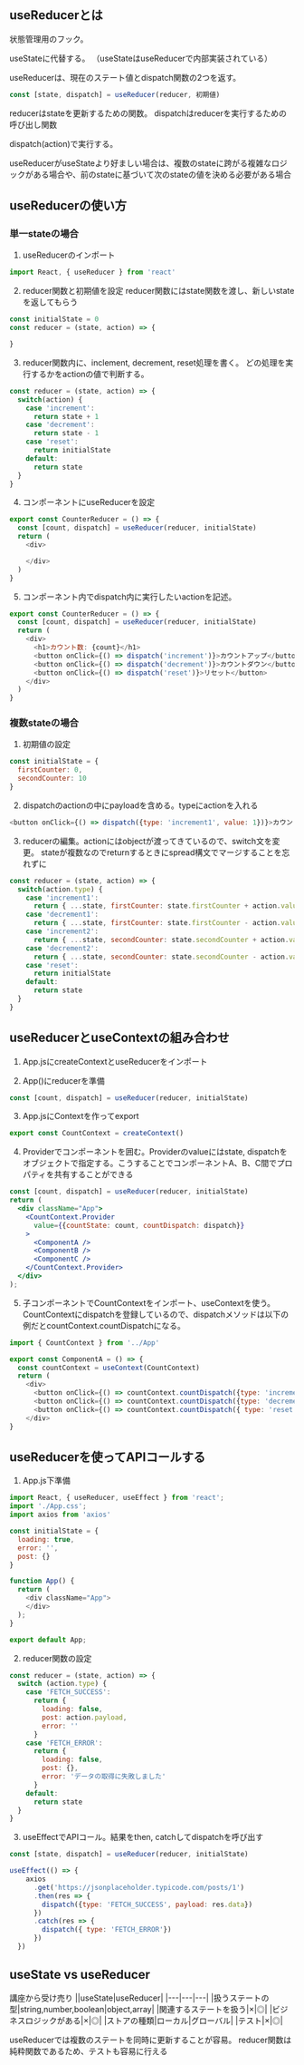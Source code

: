 ## useReducerとは
状態管理用のフック。

useStateに代替する。
（useStateはuseReducerで内部実装されている）

useReducerは、現在のステート値とdispatch関数の2つを返す。
```js
const [state, dispatch] = useReducer(reducer, 初期値)
```
reducerはstateを更新するための関数。
dispatchはreducerを実行するための呼び出し関数

dispatch(action)で実行する。

useReducerがuseStateより好ましい場合は、複数のstateに跨がる複雑なロジックがある場合や、前のstateに基づいて次のstateの値を決める必要がある場合

## useReducerの使い方
### 単一stateの場合
1. useReducerのインポート
```js
import React, { useReducer } from 'react'
```

2. reducer関数と初期値を設定
reducer関数にはstate関数を渡し、新しいstateを返してもらう
```js
const initialState = 0
const reducer = (state, action) => {

}
```

3. reducer関数内に、inclement, decrement, reset処理を書く。
どの処理を実行するかをactionの値で判断する。

```js
const reducer = (state, action) => {
  switch(action) {
    case 'increment':
      return state + 1
    case 'decrement':
      return state - 1
    case 'reset':
      return initialState
    default:
      return state
  }
}
```

4. コンポーネントにuseReducerを設定
```js
export const CounterReducer = () => {
  const [count, dispatch] = useReducer(reducer, initialState)
  return (
    <div>

    </div>
  )
}
```

5. コンポーネント内でdispatch内に実行したいactionを記述。
```js
export const CounterReducer = () => {
  const [count, dispatch] = useReducer(reducer, initialState)
  return (
    <div>
      <h1>カウント数: {count}</h1>
      <button onClick={() => dispatch('increment')}>カウントアップ</button>
      <button onClick={() => dispatch('decrement')}>カウントダウン</button>
      <button onClick={() => dispatch('reset')}>リセット</button>
    </div>
  )
}
```

### 複数stateの場合
1. 初期値の設定
```js
const initialState = {
  firstCounter: 0,
  secondCounter: 10
}
```

2. dispatchのactionの中にpayloadを含める。typeにactionを入れる
```js
<button onClick={() => dispatch({type: 'increment1', value: 1})}>カウントアップ1</button>
```

3. reducerの編集。actionにはobjectが渡ってきているので、switch文を変更。
stateが複数なのでreturnするときにspread構文でマージすることを忘れずに

```js
const reducer = (state, action) => {
  switch(action.type) {
    case 'increment1':
      return { ...state, firstCounter: state.firstCounter + action.value }
    case 'decrement1':
      return { ...state, firstCounter: state.firstCounter - action.value }
    case 'increment2':
      return { ...state, secondCounter: state.secondCounter + action.value }
    case 'decrement2':
      return { ...state, secondCounter: state.secondCounter - action.value }
    case 'reset':
      return initialState
    default:
      return state
  }
}

```

## useReducerとuseContextの組み合わせ
1. App.jsにcreateContextとuseReducerをインポート

2. App()にreducerを準備
```js
const [count, dispatch] = useReducer(reducer, initialState)
```

3. App.jsにContextを作ってexport
```js
export const CountContext = createContext()
```

4. Providerでコンポーネントを囲む。Providerのvalueにはstate, dispatchをオブジェクトで指定する。こうすることでコンポーネントA、B、C間でプロパティを共有することができる

```jsx
const [count, dispatch] = useReducer(reducer, initialState)
return (
  <div className="App">
    <CountContext.Provider
      value={{countState: count, countDispatch: dispatch}}
    >
      <ComponentA />
      <ComponentB />
      <ComponentC />
    </CountContext.Provider>
  </div>
);
```

5. 子コンポーネントでCountContextをインポート、useContextを使う。CountContextにdispatchを登録しているので、dispatchメソッドは以下の例だとcountContext.countDispatchになる。

```js
import { CountContext } from '../App'

export const ComponentA = () => {
  const countContext = useContext(CountContext)
  return (
    <div>
      <button onClick={() => countContext.countDispatch({type: 'increment1', value: 1})}>カウントアップ1</button>
      <button onClick={() => countContext.countDispatch({type: 'decrement1', value: 1})}>カウントダウン1</button>
      <button onClick={() => countContext.countDispatch({ type: 'reset' })}>リセット</button>
    </div>
}
```

## useReducerを使ってAPIコールする
1. App.js下準備

```js
import React, { useReducer, useEffect } from 'react';
import './App.css';
import axios from 'axios'

const initialState = {
  loading: true,
  error: '',
  post: {}
}

function App() {
  return (
    <div className="App">
    </div>
  );
}

export default App;
```

2. reducer関数の設定

```js
const reducer = (state, action) => {
  switch (action.type) {
    case 'FETCH_SUCCESS':
      return {
        loading: false,
        post: action.payload,
        error: ''
      }
    case 'FETCH_ERROR':
      return {
        loading: false,
        post: {},
        error: 'データの取得に失敗しました'
      }
    default:
      return state
  }
}
```

3. useEffectでAPIコール。結果をthen, catchしてdispatchを呼び出す

```js
const [state, dispatch] = useReducer(reducer, initialState)

useEffect(() => {
    axios
      .get('https://jsonplaceholder.typicode.com/posts/1')
      .then(res => {
        dispatch({type: 'FETCH_SUCCESS', payload: res.data})
      })
      .catch(res => {
        dispatch({ type: 'FETCH_ERROR'})
      })
  })
```

## useState vs useReducer
講座から受け売り
||useState|useReducer|
|---|---|---|
|扱うステートの型|string,number,boolean|object,array|
|関連するステートを扱う|×|◎|
|ビジネスロジックがある|×|◎|
|ストアの種類|ローカル|グローバル|
|テスト|×|◎|

useReducerでは複数のステートを同時に更新することが容易。
reducer関数は純粋関数であるため、テストも容易に行える
